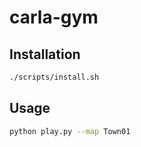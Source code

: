 # carla-gym

## Installation

```bash
./scripts/install.sh
```

## Usage

```bash
python play.py --map Town01
```
